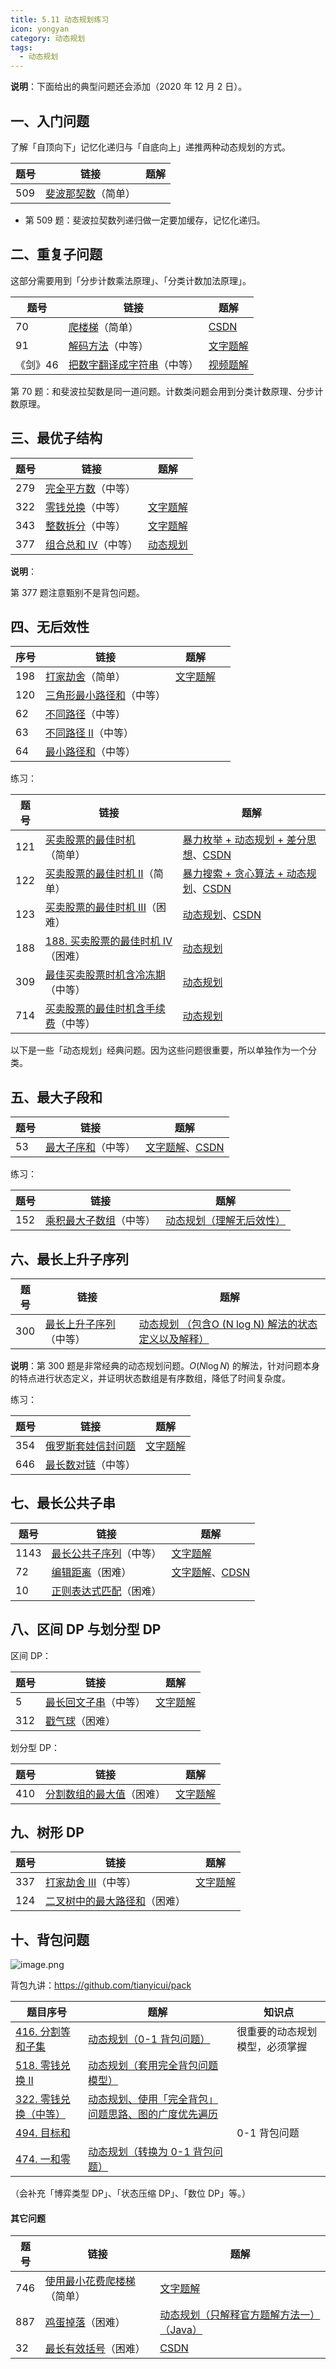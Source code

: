 ```yaml
---
title: 5.11 动态规划练习
icon: yongyan
category: 动态规划
tags:
  - 动态规划
---
```


**说明**：下面给出的典型问题还会添加（2020 年 12 月 2 日）。

## 一、入门问题

了解「自顶向下」记忆化递归与「自底向上」递推两种动态规划的方式。

| 题号 | 链接                                                         | 题解 |
| ---- | ------------------------------------------------------------ | ---- |
| 509  | [斐波那契数](https://leetcode-cn.com/problems/fibonacci-number/)（简单） |      |

+ 第 509 题：斐波拉契数列递归做一定要加缓存，记忆化递归。

## 二、重复子问题

这部分需要用到「分步计数乘法原理」、「分类计数加法原理」。

| 题号     | 链接                                                         | 题解                                                         |
| -------- | ------------------------------------------------------------ | ------------------------------------------------------------ |
| 70       | [ 爬楼梯](https://leetcode-cn.com/problems/climbing-stairs/)（简单） | [CSDN](https://blog.csdn.net/lw_power/article/details/103799112) |
| 91       | [解码方法](https://leetcode-cn.com/problems/decode-ways/)（中等） | [文字题解](https://leetcode-cn.com/problems/decode-ways/solution/dong-tai-gui-hua-java-python-by-liweiwei1419/) |
| 《剑》46 | [把数字翻译成字符串](https://leetcode-cn.com/problems/ba-shu-zi-fan-yi-cheng-zi-fu-chuan-lcof/)（中等） | [视频题解](https://leetcode-cn.com/problems/ba-shu-zi-fan-yi-cheng-zi-fu-chuan-lcof/solution/ba-shu-zi-fan-yi-cheng-zi-fu-chuan-by-leetcode-sol/) |

第 70 题：和斐波拉契数是同一道问题。计数类问题会用到分类计数原理、分步计数原理。

## 三、最优子结构


| 题号 | 链接                                                         | 题解                                                         |
| ---- | ------------------------------------------------------------ | ------------------------------------------------------------ |
| 279  | [完全平方数](https://leetcode-cn.com/problems/perfect-squares/)（中等） |                                                              |
| 322  | [零钱兑换](https://leetcode-cn.com/problems/coin-change/)（中等） | [文字题解](https://leetcode-cn.com/problems/coin-change/solution/dong-tai-gui-hua-shi-yong-wan-quan-bei-bao-wen-ti-/) |
| 343  | [整数拆分](https://leetcode-cn.com/problems/integer-break/)（中等） | [文字题解](https://leetcode-cn.com/problems/integer-break/solution/tan-xin-xuan-ze-xing-zhi-de-jian-dan-zheng-ming-py/) |
| 377  | [组合总和 Ⅳ](https://leetcode-cn.com/problems/combination-sum-iv/)（中等） | [动态规划](https://leetcode-cn.com/problems/combination-sum-iv/solution/dong-tai-gui-hua-python-dai-ma-by-liweiwei1419/) |

**说明**：

第 377 题注意甄别不是背包问题。

## 四、无后效性


| 序号 | 链接                                                         | 题解                                                         |      |
| ---- | ------------------------------------------------------------ | ------------------------------------------------------------ | ---- |
| 198  | [打家劫舍](https://leetcode-cn.com/problems/house-robber/)（简单） | [文字题解](https://leetcode-cn.com/problems/the-masseuse-lcci/solution/dong-tai-gui-hua-by-liweiwei1419-8/) |      |
| 120  | [三角形最小路径和](https://leetcode-cn.com/problems/triangle/)（中等） |                                                              |      |
| 62   | [不同路径](https://leetcode-cn.com/problems/unique-paths/)（中等） |                                                              |      |
| 63   | [不同路径 II](https://leetcode-cn.com/problems/unique-paths-ii/)（中等） |                                                              |      |
| 64   | [最小路径和](https://leetcode-cn.com/problems/minimum-path-sum/)（中等） |                                                              |      |

练习：

| 题号 | 链接                                                         | 题解                                                         |
| ---- | ------------------------------------------------------------ | ------------------------------------------------------------ |
| 121  | [买卖股票的最佳时机](https://leetcode-cn.com/problems/best-time-to-buy-and-sell-stock/)（简单） | [暴力枚举 + 动态规划 + 差分思想](https://leetcode-cn.com/problems/best-time-to-buy-and-sell-stock/solution/bao-li-mei-ju-dong-tai-gui-hua-chai-fen-si-xiang-b/)、[CSDN](https://blog.csdn.net/lw_power/article/details/103772951) |
| 122  | [买卖股票的最佳时机 II](https://leetcode-cn.com/problems/best-time-to-buy-and-sell-stock-ii/)（简单） | [暴力搜索 + 贪心算法 + 动态规划](https://leetcode-cn.com/problems/best-time-to-buy-and-sell-stock-ii/solution/tan-xin-suan-fa-by-liweiwei1419-2/)、[CSDN](https://blog.csdn.net/lw_power/article/details/103773246) |
| 123  | [买卖股票的最佳时机 III](https://leetcode-cn.com/problems/best-time-to-buy-and-sell-stock-iii/)（困难） | [动态规划](https://leetcode-cn.com/problems/best-time-to-buy-and-sell-stock-iii/solution/dong-tai-gui-hua-by-liweiwei1419-7/)、[CSDN](https://blog.csdn.net/lw_power/article/details/103773822) |
| 188  | [188. 买卖股票的最佳时机 IV](https://leetcode-cn.com/problems/best-time-to-buy-and-sell-stock-iv/)（困难） | [动态规划](https://leetcode-cn.com/problems/best-time-to-buy-and-sell-stock-iv/solution/dong-tai-gui-hua-by-liweiwei1419-4/) |
| 309  | [最佳买卖股票时机含冷冻期](https://leetcode-cn.com/problems/best-time-to-buy-and-sell-stock-with-cooldown/)（中等） | [动态规划](https://leetcode-cn.com/problems/best-time-to-buy-and-sell-stock-with-cooldown/solution/dong-tai-gui-hua-by-liweiwei1419-5/) |
| 714  | [买卖股票的最佳时机含手续费](https://leetcode-cn.com/problems/best-time-to-buy-and-sell-stock-with-transaction-fee/)（中等） | [动态规划](https://leetcode-cn.com/problems/best-time-to-buy-and-sell-stock-with-transaction-fee/solution/dong-tai-gui-hua-by-liweiwei1419-6/) |

以下是一些「动态规划」经典问题。因为这些问题很重要，所以单独作为一个分类。

## 五、最大子段和


| 题号 | 链接                                                         | 题解                                                         |
| ---- | ------------------------------------------------------------ | ------------------------------------------------------------ |
| 53   | [最大子序和](https://leetcode-cn.com/problems/maximum-subarray)（中等） | [文字题解](https://leetcode-cn.com/problems/maximum-subarray/solution/dong-tai-gui-hua-fen-zhi-fa-python-dai-ma-java-dai/)、[CSDN](https://blog.csdn.net/lw_power/article/details/104062895) |

练习：


| 题号 | 链接                                                         | 题解                                                         |
| ---- | ------------------------------------------------------------ | ------------------------------------------------------------ |
| 152  | [乘积最大子数组](https://leetcode-cn.com/problems/maximum-product-subarray/)（中等） | [动态规划（理解无后效性）](https://leetcode-cn.com/problems/maximum-product-subarray/solution/dong-tai-gui-hua-li-jie-wu-hou-xiao-xing-by-liweiw/) |

## 六、最长上升子序列


| 题号 | 链接                                                         | 题解                                                         |
| ---- | ------------------------------------------------------------ | ------------------------------------------------------------ |
| 300  | [最长上升子序列](https://leetcode-cn.com/problems/longest-increasing-subsequence/)（中等） | [动态规划 （包含O (N log N) 解法的状态定义以及解释）](https://leetcode-cn.com/problems/longest-increasing-subsequence/solution/dong-tai-gui-hua-er-fen-cha-zhao-tan-xin-suan-fa-p/) |

**说明**：第 300 题是非常经典的动态规划问题。$O(N \log N)$ 的解法，针对问题本身的特点进行状态定义，并证明状态数组是有序数组，降低了时间复杂度。

练习：

| 题号 | 链接                                                         | 题解                                                         |
| ---- | ------------------------------------------------------------ | ------------------------------------------------------------ |
| 354  | [俄罗斯套娃信封问题](https://leetcode-cn.com/problems/russian-doll-envelopes/) | [文字题解](https://leetcode-cn.com/problems/russian-doll-envelopes/solution/tan-xin-suan-fa-er-fen-cha-zhao-python-dai-ma-java/) |
| 646  | [最长数对链](https://leetcode-cn.com/problems/maximum-length-of-pair-chain/)（中等） |                                                              |

## 七、最长公共子串

| 题号 | 链接                                                         | 题解                                                         |
| ---- | ------------------------------------------------------------ | ------------------------------------------------------------ |
| 1143 | [最长公共子序列](https://leetcode-cn.com/problems/longest-common-subsequence/)（中等） | [文字题解](https://suanfa8.com/dynamic-programming/solutions/two-string/1143-longest-common-subsequence/) |
| 72   | [ 编辑距离](https://leetcode-cn.com/problems/edit-distance/)（困难） | [文字题解](https://leetcode-cn.com/problems/edit-distance/solution/dong-tai-gui-hua-java-by-liweiwei1419/)、[CDSN](https://blog.csdn.net/lw_power/article/details/103818533) |
| 10   | [正则表达式匹配](https://leetcode-cn.com/problems/regular-expression-matching/)（困难） |                                                              |

## 八、区间 DP 与划分型 DP

区间 DP：

| 题号 | 链接                                                         | 题解                                                         |
| ---- | ------------------------------------------------------------ | ------------------------------------------------------------ |
| 5    | [最长回文子串](https://leetcode-cn.com/problems/longest-palindromic-substring/)（中等） | [文字题解](https://leetcode-cn.com/problems/longest-palindromic-substring/solution/zhong-xin-kuo-san-dong-tai-gui-hua-by-liweiwei1419/) |
| 312  | [戳气球](https://leetcode-cn.com/problems/burst-balloons/)（困难） |                                                              |

划分型 DP：

| 题号 | 链接                                                         | 题解                                                         |
| ---- | ------------------------------------------------------------ | ------------------------------------------------------------ |
| 410  | [分割数组的最大值](https://leetcode-cn.com/problems/split-array-largest-sum/)（困难） | [文字题解](https://leetcode-cn.com/problems/split-array-largest-sum/solution/er-fen-cha-zhao-by-liweiwei1419-4/) |

## 九、树形 DP


| 题号 | 链接                                                         | 题解                                                         |
| ---- | ------------------------------------------------------------ | ------------------------------------------------------------ |
| 337  | [打家劫舍 III](https://leetcode-cn.com/problems/house-robber-iii/)（中等） | [文字题解](https://leetcode-cn.com/problems/house-robber-iii/solution/shu-xing-dp-ru-men-wen-ti-by-liweiwei1419/) |
| 124  | [二叉树中的最大路径和](https://leetcode-cn.com/problems/binary-tree-maximum-path-sum/)（困难） |                                                              |

## 十、背包问题

![image.png](https://tva1.sinaimg.cn/large/008i3skNgy1gxn0p7jvn0j31hc0u00vq.jpg)

背包九讲：https://github.com/tianyicui/pack

| 题目序号                                                     | 题解                                                         | 知识点                         |
| ------------------------------------------------------------ | ------------------------------------------------------------ | ------------------------------ |
| [416. 分割等和子集](https://leetcode-cn.com/problems/partition-equal-subset-sum/) | [动态规划（0-1 背包问题）](https://leetcode-cn.com/problems/partition-equal-subset-sum/solution/0-1-bei-bao-wen-ti-xiang-jie-zhen-dui-ben-ti-de-yo/) | 很重要的动态规划模型，必须掌握 |
| [518. 零钱兑换 II](https://leetcode-cn.com/problems/coin-change-2/) | [动态规划（套用完全背包问题模型）](https://leetcode-cn.com/problems/coin-change-2/solution/dong-tai-gui-hua-wan-quan-bei-bao-wen-ti-by-liweiw/) |                                |
| [322. 零钱兑换（中等）](https://leetcode-cn.com/problems/coin-change/) | [动态规划、使用「完全背包」问题思路、图的广度优先遍历](https://leetcode-cn.com/problems/coin-change/solution/dong-tai-gui-hua-shi-yong-wan-quan-bei-bao-wen-ti-/) |                                |
| [494. 目标和](https://leetcode-cn.com/problems/target-sum/)  |                                                              | 0-1 背包问题                   |
| [474. 一和零](https://leetcode-cn.com/problems/ones-and-zeroes/) | [动态规划（转换为 0-1 背包问题）](https://leetcode-cn.com/problems/ones-and-zeroes/solution/dong-tai-gui-hua-zhuan-huan-wei-0-1-bei-bao-wen-ti/) |                                |

（会补充「博弈类型 DP」、「状态压缩 DP」、「数位 DP」等。）

#### 其它问题

| 题号 | 链接                                                         | 题解                                                         |
| ---- | ------------------------------------------------------------ | ------------------------------------------------------------ |
| 746  | [使用最小花费爬楼梯](https://leetcode-cn.com/problems/min-cost-climbing-stairs/)（简单） | [文字题解](https://leetcode-cn.com/problems/min-cost-climbing-stairs/solution/dong-tai-gui-hua-by-liweiwei1419-3/) |
| 887  | [鸡蛋掉落](https://leetcode-cn.com/problems/super-egg-drop/)（困难） | [动态规划（只解释官方题解方法一）（Java）](https://leetcode-cn.com/problems/super-egg-drop/solution/dong-tai-gui-hua-zhi-jie-shi-guan-fang-ti-jie-fang/) |
| 32   | [最长有效括号](https://leetcode-cn.com/problems/longest-valid-parentheses/)（困难） | [CSDN](https://blog.csdn.net/lw_power/article/details/103939326) |

